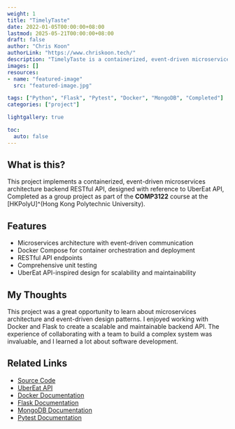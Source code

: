 ```yaml
---
weight: 1
title: "TimelyTaste"
date: 2022-01-05T00:00:00+08:00
lastmod: 2025-05-21T00:00:00+08:00
draft: false
author: "Chris Koon"
authorLink: "https://www.chriskoon.tech/"
description: "TimelyTaste is a containerized, event-driven microservices architecture backend RESTful API, designed with reference to UberEat API. Completed as a group project as part of the COMP3122 course at the HKPolyU."
images: []
resources:
- name: "featured-image"
  src: "featured-image.jpg"

tags: ["Python", "Flask", "Pytest", "Docker", "MongoDB", "Completed"]
categories: ["project"]

lightgallery: true

toc:
  auto: false
---
```


## What is this?
This project implements a containerized, event-driven microservices architecture backend RESTful API, 
designed with reference to UberEat API, 
Completed as a group project as part of the **COMP3122** course at the [HKPolyU]^(Hong Kong Polytechnic University).

## Features
- Microservices architecture with event-driven communication
- Docker Compose for container orchestration and deployment
- RESTful API endpoints
- Comprehensive unit testing
- UberEat API-inspired design for scalability and maintainability

## My Thoughts
This project was a great opportunity to learn about microservices architecture and event-driven design patterns.
I enjoyed working with Docker and Flask to create a scalable and maintainable backend API.
The experience of collaborating with a team to build a complex system was invaluable,
and I learned a lot about software development.

## Related Links
- [Source Code](https://github.com/ChrisWK51/TimelyTaste)
- [UberEat API](https://developer.uber.com/docs/eats/introduction)
- [Docker Documentation](https://docs.docker.com/)
- [Flask Documentation](https://flask.palletsprojects.com/)
- [MongoDB Documentation](https://docs.mongodb.com/)
- [Pytest Documentation](https://docs.pytest.org/)
